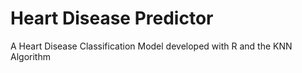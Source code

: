 # Heart Disease Predictor
A Heart Disease Classification Model developed with R and the KNN Algorithm
